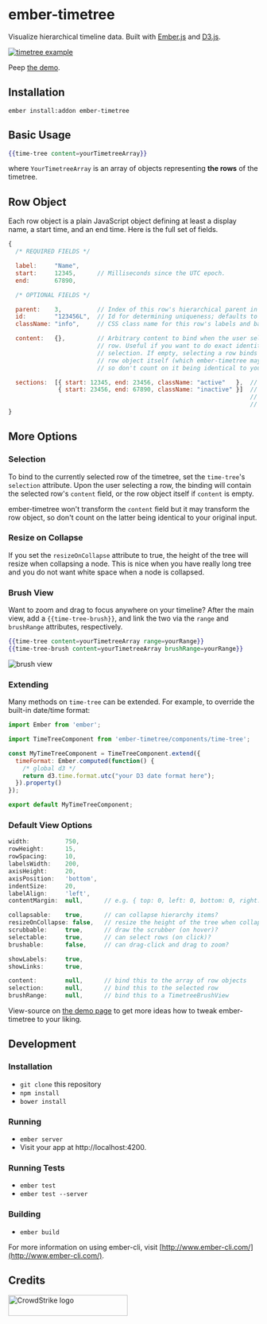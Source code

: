 # ember-timetree

Visualize hierarchical timeline data. Built with [Ember.js](http://emberjs.com) and [D3.js](http://d3js.org).

<a href="http://crowdstrike.github.io/ember-timetree"><img src="https://crowdstrike.github.io/ember-timetree/examples/screenshot_timetree.png" alt="timetree example" title="Peep the demo" align="middle"/></a>

Peep [the demo](http://crowdstrike.github.io/ember-timetree).

## Installation

```
ember install:addon ember-timetree
```

## Basic Usage

```handlebars
{{time-tree content=yourTimetreeArray}}
```

where `YourTimetreeArray` is an array of objects representing **the rows** of
the timetree.

## Row Object

Each row object is a plain JavaScript object defining at least a display name,
a start time, and an end time. Here is the full set of fields.

```javascript
{
  /* REQUIRED FIELDS */

  label:     "Name",
  start:     12345,      // Milliseconds since the UTC epoch.
  end:       67890,

  /* OPTIONAL FIELDS */

  parent:    3,          // Index of this row's hierarchical parent in the array.
  id:        "123456L",  // Id for determining uniqueness; defaults to index in the array.
  className: "info",     // CSS class name for this row's labels and bars.

  content:   {},         // Arbitrary content to bind when the user selects (clicks on) a
                         // row. Useful if you want to do exact identity comparison to the
                         // selection. If empty, selecting a row binds `content` to the
                         // row object itself (which ember-timetree may have transformed,
                         // so don't count on it being identical to your original input).

  sections:  [{ start: 12345, end: 23456, className: "active"   },  // Start/stop this row's timeline multiple times.
              { start: 23456, end: 67890, className: "inactive" }]  // Each section can have its own, optional CSS class name.
                                                                    // Note the row object's overall start/end fields must
                                                                    // still be specified above, as its bar will still be drawn.
}
```

## More Options

### Selection

To bind to the currently selected row of the timetree, set the `time-tree`'s
`selection` attribute. Upon the user selecting a row, the binding will contain
the selected row's `content` field, or the row object itself if `content` is
empty.

ember-timetree won't transform the `content` field but it may transform the row
object, so don't count on the latter being identical to your original input.

### Resize on Collapse

If you set the `resizeOnCollapse` attribute to true, the height of the tree
will resize when collapsing a node. This is nice when you have really long tree
and you do not want white space when a node is collapsed.

### Brush View

Want to zoom and drag to focus anywhere on your timeline? After the main view,
add a `{{time-tree-brush}}`, and link the two via the `range` and `brushRange`
attributes, respectively.

```handlebars
{{time-tree content=yourTimetreeArray range=yourRange}}
{{time-tree-brush content=yourTimetreeArray brushRange=yourRange}}
```

![brush view](https://crowdstrike.github.io/ember-timetree/examples/screenshot_brush.png "brush view")

### Extending

Many methods on `time-tree` can be extended. For example, to override the
built-in date/time format:

```javascript
import Ember from 'ember';

import TimeTreeComponent from 'ember-timetree/components/time-tree';

const MyTimeTreeComponent = TimeTreeComponent.extend({
  timeFormat: Ember.computed(function() {
    /* global d3 */
    return d3.time.format.utc("your D3 date format here");
  }).property()
});

export default MyTimeTreeComponent;

```

### Default View Options

```javascript
width:          750,
rowHeight:      15,
rowSpacing:     10,
labelsWidth:    200,
axisHeight:     20,
axisPosition:   'bottom',
indentSize:     20,
labelAlign:     'left',
contentMargin:  null,      // e.g. { top: 0, left: 0, bottom: 0, right: 0 },

collapsable:    true,      // can collapse hierarchy items?
resizeOnCollapse: false,   // resize the height of the tree when collapsing a node
scrubbable:     true,      // draw the scrubber (on hover)?
selectable:     true,      // can select rows (on click)?
brushable:      false,     // can drag-click and drag to zoom?

showLabels:     true,
showLinks:      true,

content:        null,      // bind this to the array of row objects
selection:      null,      // bind this to the selected row
brushRange:     null,      // bind this to a TimetreeBrushView
```

View-source on [the demo page](http://crowdstrike.github.io/ember-timetree) to
get more ideas how to tweak ember-timetree to your liking.

## Development

### Installation

* `git clone` this repository
* `npm install`
* `bower install`

### Running

* `ember server`
* Visit your app at http://localhost:4200.

### Running Tests

* `ember test`
* `ember test --server`

### Building

* `ember build`

For more information on using ember-cli, visit [http://www.ember-cli.com/](http://www.ember-cli.com/).

## Credits

<a href="http://crowdstrike.com"><img src="https://crowdstrike.github.io/ember-timetree/examples/CrowdStrike_logo.png" alt="CrowdStrike logo" title="Crafted By CrowdStrike" width="240" height="42"/></a>
